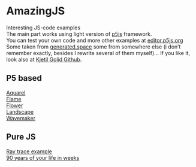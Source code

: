 # AmazingJS
Interesting JS-code examples \
The main part works using light version of [p5js](https://p5js.org) framework. \
You can test your own code and more other examples at [editor.p5js.org](https://editor.p5js.org/) \
Some taken from [generated.space](https://generated.space) some from somewhere else (i don’t remember exactly, besides I rewrite several of them myself)... If you like it, look also at [Kjetil Golid Github](https://github.com/kgolid/p5ycho).

## P5 based
[Aquarel](https://psychosynthesis.github.io/AmazingJS/aquarel.html) \
[Flame](https://psychosynthesis.github.io/AmazingJS/flame.html) \
[Flower](https://psychosynthesis.github.io/AmazingJS/flower.html) \
[Landscape](https://psychosynthesis.github.io/AmazingJS/landscape.html) \
[Wavemaker](https://psychosynthesis.github.io/AmazingJS/wavemaker.html)

## Pure JS
[Ray trace example](https://psychosynthesis.github.io/AmazingJS/raytrace.html) \
[90 years of your life in weeks](https://psychosynthesis.github.io/AmazingJS/lifetime.html)

